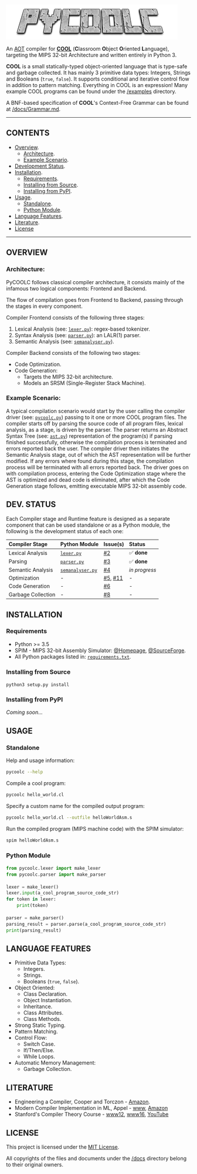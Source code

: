 ![PyCOOLC](misc/pycoolc_logo.png)

An [AOT](https://en.wikipedia.org/wiki/Ahead-of-time_compilation) compiler for **[COOL](https://en.wikipedia.org/wiki/Cool_(programming_language))** (**C**lassroom **O**bject **O**riented **L**anguage), targeting the MIPS 32-bit Architecture and written entirely in Python 3.

**COOL** is a small statically-typed object-oriented language that is type-safe and garbage collected. It has mainly 3 primitive data types: Integers, Strings and Booleans (`true`, `false`). It supports conditional and iterative control flow in addition to pattern matching. Everything in COOL is an expression! Many example COOL programs can be found under the [/examples](/examples/README.md) directory.

A BNF-based specification of **COOL**'s Context-Free Grammar can be found at [/docs/Grammar.md](/docs/Grammar.md).


------------------------------

## CONTENTS

  * [Overview](#overview).
    + [Architecture](#architecture).
    + [Example Scenario](#example-scenario).
  * [Development Status](#dev-status).
  * [Installation](#installation).
    + [Requirements](#requirements).
    + [Installing from Source](#installing-from-source).
    + [Installing from PyPI](#installing-from-pypi).
  * [Usage](#usage).
    + [Standalone](#standalone).
    + [Python Module](#python-module).
  * [Language Features](#language-features).
  * [Literature](#literature).
  * [License](#license)

------------------------------


## OVERVIEW

### Architecture:

PyCOOLC follows classical compiler architecture, it consists mainly of the infamous two logical components: Frontend and Backend.

The flow of compilation goes from Frontend to Backend, passing through the stages in every component.

Compiler Frontend consists of the following three stages:
 
  1. Lexical Analysis (see: [`lexer.py`](/pycoolc/lexer.py)): regex-based tokenizer.
  2. Syntax Analysis (see: [`parser.py`](/pycoolc/parser.py)): an LALR(1) parser.
  3. Semantic Analysis (see: [`semanalyser.py`](/pycoolc/semanalyser.py)).

Compiler Backend consists of the following two stages:

  * Code Optimization.
  * Code Generation:
    + Targets the MIPS 32-bit architecture.
    + Models an SRSM (Single-Register Stack Machine).

### Example Scenario:

A typical compilation scenario would start by the user calling the compiler driver (see: [`pycoolc.py`](/pycoolc/pycoolc.py)) passing to it one or more COOL program files. The compiler starts off by parsing the source code of all program files, lexical analysis, as a stage, is driven by the parser. The parser returns an Abstract Syntax Tree (see: [`ast.py`](/pycoolc/ast.py)) representation of the program(s) if parsing finished successfully, otherwise the compilation process is terminated and errors reported back the user. The compiler driver then initiates the Semantic Analysis stage, out of which the AST representation will be further modified. If any errors where found during this stage, the compilation process will be terminated with all errors reported back. The driver goes on with compilation process, entering the Code Optimization stage where the AST is optimized and dead code is eliminated, after which the Code Generation stage follows, emitting executable MIPS 32-bit assembly code.


## DEV. STATUS

Each Compiler stage and Runtime feature is designed as a separate component that can be used standalone or as a Python module, the following is the development status of each one:

| Compiler Stage     | Python Module                         | Issue(s)                                                | Status                      |
|:-------------------|:--------------------------------------|:--------------------------------------------------------|:----------------------------|
| Lexical Analysis   | [`lexer.py`](/pycoolc/lexer.py)       | [#2](https://git.io/vr1gx)                              | :white_check_mark: **done** |
| Parsing            | [`parser.py`](/pycoolc/parser.py)     | [#3](https://git.io/vr12k)                              | :white_check_mark: **done** |
| Semantic Analysis  | [`semanalyser.py`](/pycoolc/semanalyser.py) | [#4](https://git.io/vr12O)                        | *in progress*               |
| Optimization       | -                                     | [#5](https://git.io/vr1Vd), [#11](https://git.io/vKHuH) | -                           | 
| Code Generation    | -                                     | [#6](https://git.io/vr1VA)                              | -                           |
| Garbage Collection | -                                     | [#8](https://git.io/vof6z)                              | -                           |


## INSTALLATION

### Requirements

 * Python >= 3.5
 * SPIM - MIPS 32-bit Assembly Simulator: [@Homepage](http://spimsimulator.sourceforge.net), [@SourceForge](https://sourceforge.net/projects/spimsimulator/files/).
 * All Python packages listed in: [`requirements.txt`](requirements.txt).

### Installing from Source

```
python3 setup.py install
```

### Installing from PyPI

_Coming soon..._


## USAGE

### Standalone

Help and usage information:

```bash
pycoolc --help
```

Compile a cool program:

```bash
pycoolc hello_world.cl
```

Specify a custom name for the compiled output program:

```bash
pycoolc hello_world.cl --outfile helloWorldAsm.s
```

Run the compiled program (MIPS machine code) with the SPIM simulator:

```bash
spim helloWorldAsm.s
```


### Python Module

```python
from pycoolc.lexer import make_lexer
from pycoolc.parser import make_parser

lexer = make_lexer()
lexer.input(a_cool_program_source_code_str)
for token in lexer:
    print(token)
    
parser = make_parser()
parsing_result = parser.parse(a_cool_program_source_code_str)
print(parsing_result)
```


## LANGUAGE FEATURES

  * Primitive Data Types:
    + Integers.
    + Strings.
    + Booleans (`true`, `false`).
  * Object Oriented:
    + Class Declaration.
    + Object Instantiation.
    + Inheritance.
    + Class Attributes.
    + Class Methods.
  * Strong Static Typing.
  * Pattern Matching.
  * Control Flow:
    + Switch Case.
    + If/Then/Else.
    + While Loops.
  * Automatic Memory Management:
    + Garbage Collection.


## LITERATURE

  * Engineering a Compiler, Cooper and Torczon - [Amazon](https://www.amazon.com/dp/012088478X).
  * Modern Compiler Implementation in ML, Appel - [www](https://www.cs.princeton.edu/~appel/modern/ml/), [Amazon](https://www.amazon.com/dp/0521607647)
  * Stanford's Compiler Theory Course - [www12](https://web.stanford.edu/class/archive/cs/cs143/cs143.1128/), [www16](http://web.stanford.edu/class/cs143/), [YouTube](https://www.youtube.com/playlist?list=PLDcmCgguL9rxPoVn2ykUFc8TOpLyDU5gx)


## LICENSE

This project is licensed under the [MIT License](LICENSE).

All copyrights of the files and documents under the [/docs](/docs) directory belong to their original owners.

